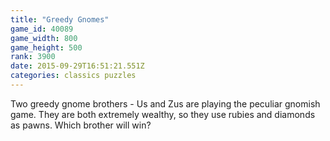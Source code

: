 ```yaml
---
title: "Greedy Gnomes"
game_id: 40089
game_width: 800
game_height: 500
rank: 3900
date: 2015-09-29T16:51:21.551Z
categories: classics puzzles
---
```

Two greedy gnome brothers - Us and Zus are playing the peculiar gnomish game. 
They are both extremely wealthy, so they use rubies and diamonds as pawns. 
Which brother will win?